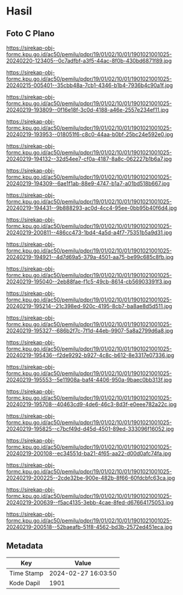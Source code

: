 # Hasil

## Foto C Plano

https://sirekap-obj-formc.kpu.go.id/ac50/pemilu/pdpr/19/01/02/10/01/1901021001025-20240220-123405--0c7adfbf-a3f5-44ac-8f0b-430bd6871f89.jpg

https://sirekap-obj-formc.kpu.go.id/ac50/pemilu/pdpr/19/01/02/10/01/1901021001025-20240215-005401--35cbb48a-7cb1-4346-b1b4-7936b4c90a1f.jpg

https://sirekap-obj-formc.kpu.go.id/ac50/pemilu/pdpr/19/01/02/10/01/1901021001025-20240219-193809--0f16e18f-3c0d-4188-a46e-2557e234ef11.jpg

https://sirekap-obj-formc.kpu.go.id/ac50/pemilu/pdpr/19/01/02/10/01/1901021001025-20240219-193953--018051f6-c8c0-44aa-b0bf-25bc24e592e0.jpg

https://sirekap-obj-formc.kpu.go.id/ac50/pemilu/pdpr/19/01/02/10/01/1901021001025-20240219-194132--32d54ee7-cf0a-4187-8a8c-062227b1b6a7.jpg

https://sirekap-obj-formc.kpu.go.id/ac50/pemilu/pdpr/19/01/02/10/01/1901021001025-20240219-194309--6ae1f1ab-88e9-4747-b1a7-a01bd518b667.jpg

https://sirekap-obj-formc.kpu.go.id/ac50/pemilu/pdpr/19/01/02/10/01/1901021001025-20240219-194431--9b888293-ac0d-4cc4-95ee-0bb95b40f6d4.jpg

https://sirekap-obj-formc.kpu.go.id/ac50/pemilu/pdpr/19/01/02/10/01/1901021001025-20240219-200811--486cc473-1bd4-4a5d-a4f7-75351b5a9d31.jpg

https://sirekap-obj-formc.kpu.go.id/ac50/pemilu/pdpr/19/01/02/10/01/1901021001025-20240219-194921--4d7d69a5-379a-4501-aa75-be99c685c8fb.jpg

https://sirekap-obj-formc.kpu.go.id/ac50/pemilu/pdpr/19/01/02/10/01/1901021001025-20240219-195040--2eb88fae-f1c5-49cb-8614-cb56903391f3.jpg

https://sirekap-obj-formc.kpu.go.id/ac50/pemilu/pdpr/19/01/02/10/01/1901021001025-20240219-195214--21c398ed-920c-4195-8cb7-ba8ae8d5d511.jpg

https://sirekap-obj-formc.kpu.go.id/ac50/pemilu/pdpr/19/01/02/10/01/1901021001025-20240219-195327--686b2f7c-7f1d-44eb-9907-5a8a2799d6a8.jpg

https://sirekap-obj-formc.kpu.go.id/ac50/pemilu/pdpr/19/01/02/10/01/1901021001025-20240219-195436--f2de9292-b927-4c8c-b612-8e3317e07336.jpg

https://sirekap-obj-formc.kpu.go.id/ac50/pemilu/pdpr/19/01/02/10/01/1901021001025-20240219-195553--5e11908a-baf4-4406-950a-9baec0bb313f.jpg

https://sirekap-obj-formc.kpu.go.id/ac50/pemilu/pdpr/19/01/02/10/01/1901021001025-20240219-195708--40463cd9-4de6-46c3-8d3f-e0eee782a22c.jpg

https://sirekap-obj-formc.kpu.go.id/ac50/pemilu/pdpr/19/01/02/10/01/1901021001025-20240219-195825--c7bcf49d-d45d-4501-89ed-333096f16052.jpg

https://sirekap-obj-formc.kpu.go.id/ac50/pemilu/pdpr/19/01/02/10/01/1901021001025-20240219-200108--ec34551d-ba21-4f65-aa22-d00d0afc74fa.jpg

https://sirekap-obj-formc.kpu.go.id/ac50/pemilu/pdpr/19/01/02/10/01/1901021001025-20240219-200225--2cde32be-900e-482b-8f66-60fdcbfc63ca.jpg

https://sirekap-obj-formc.kpu.go.id/ac50/pemilu/pdpr/19/01/02/10/01/1901021001025-20240219-200639--f5ac4135-3ebb-4cae-8fed-d67664175053.jpg

https://sirekap-obj-formc.kpu.go.id/ac50/pemilu/pdpr/19/01/02/10/01/1901021001025-20240219-200518--52baeafb-51f8-4562-bd3b-2572ed451eca.jpg


## Metadata

| Key        | Value               |
| ---------- | ------------------- |
| Time Stamp | 2024-02-27 16:03:50 |
| Kode Dapil | 1901                |



